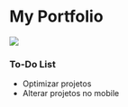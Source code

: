 # My Portfolio 
![](https://img.wattpad.com/1b448bdb08b5da1fc58b867c4bc949e39da7206e/68747470733a2f2f73332e616d617a6f6e6177732e636f6d2f776174747061642d6d656469612d736572766963652f53746f7279496d6167652f79556b305f6239474b4c2d3645773d3d2d3233343233303334362e3134623633313466646334326138333337363439323135323638382e676966)
### To-Do List
- Optimizar projetos
- Alterar projetos no mobile

